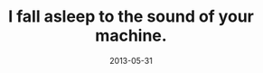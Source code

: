 ---
layout: base.njk
title : 'I fall asleep to the sound of your machine.' 
view_title : 'I fall asleep to the sound of your machine.' 
year : '2013' 
date : '2013-05-31' 
img_file : '/drawing/ifallasleeptothesoundofyourmachine.png' 
html_file : 'ifallasleeptothesoundofyourmachine' 
next_html : 'imakethesamemistakes.html' 
year_order : '13' 
permalink : "title/{{html_file}}.html"
---